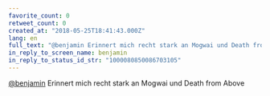```yaml
---
favorite_count: 0
retweet_count: 0
created_at: "2018-05-25T18:41:43.000Z"
lang: en
full_text: "@benjamin Erinnert mich recht stark an Mogwai und Death from Above"
in_reply_to_screen_name: benjamin
in_reply_to_status_id_str: "1000080850086703105"
---
```


[@benjamin](https://twitter.com/benjamin) Erinnert mich recht stark an Mogwai
und Death from Above
